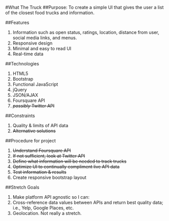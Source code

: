 #What The Truck
##Purpose:
To create a simple UI that gives the user a list of the closest food trucks and information.

##Features
1. Information such as open status, ratings, location, distance from user, social media links, and menus.
1. Responsive design
1. Minimal and easy to read UI
1. Real-time data

##Technologies
1. HTML5
1. Bootstrap
1. Functional JavaScript
1. jQuery
1. JSON/AJAX
1. Foursquare API
1. ~~*possibly* Twitter API~~

##Constraints
1. Quality & limits of API data
1. ~~Alternative solutions~~

##Procedure for project
1. ~~Understand Foursquare API~~
1. ~~If not sufficient, look at Twitter API~~
1. ~~Define what information will be needed to track trucks~~
1. ~~Optimize UI to continually compliment live API data~~
1. ~~Test information & results~~
1. Create responsive bootstrap layout

##Stretch Goals
1. Make platform API agnostic so I can:
1. Cross-reference data values between APIs and return best quality data; i.e., Yelp, Google Places, etc.
1. Geolocation. Not really a stretch.

